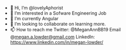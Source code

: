 - 👋 Hi, I’m @lovelyAphorist
- 👀 I’m interested in a Sofware Engineering Job
- 🌱 I’m currently Angular
- 💞️ I’m looking to collaborate on learning more.
- 📫 How to reach me Twitter: @MeganAnnBB19 Email @megan.a.lowder@gmail.com LinkedIn: https://www.linkedin.com/in/megan-lowder/

<!---
lovelyAphorist/lovelyAphorist is a ✨ special ✨ repository because its `README.md` (this file) appears on your GitHub profile.
You can click the Preview link to take a look at your changes.
--->
